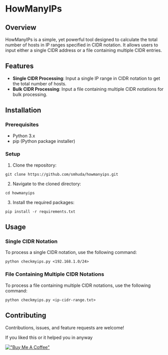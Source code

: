 # HowManyIPs

## Overview
HowManyIPs is a simple, yet powerful tool designed to calculate the total number of hosts in IP ranges specified in CIDR notation. It allows users to input either a single CIDR address or a file containing multiple CIDR entries.

## Features
- **Single CIDR Processing**: Input a single IP range in CIDR notation to get the total number of hosts.
- **Bulk CIDR Processing**: Input a file containing multiple CIDR notations for bulk processing.

## Installation

### Prerequisites
- Python 3.x
- pip (Python package installer)

### Setup
1. Clone the repository:
```normal
git clone https://github.com/smhuda/howmanyips.git
```
2. Navigate to the cloned directory:
```normal
cd howmanyips
```
3. Install the required packages:
```normal
pip install -r requirements.txt
```

## Usage

### Single CIDR Notation
To process a single CIDR notation, use the following command:

```normal
python checkmyips.py <192.168.1.0/24>
```

### File Containing Multiple CIDR Notations
To process a file containing multiple CIDR notations, use the following command:

```normal
python checkmyips.py <ip-cidr-range.txt>
```

## Contributing
Contributions, issues, and feature requests are welcome! 

If you liked this or it helped you in anyway

[!["Buy Me A Coffee"](https://www.buymeacoffee.com/assets/img/custom_images/orange_img.png)](https://www.buymeacoffee.com/smhuda)
